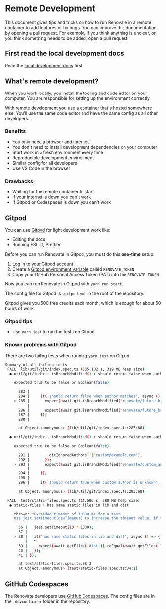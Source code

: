 # Remote Development

This document gives tips and tricks on how to run Renovate in a remote container to add features or fix bugs.
You can improve this documentation by opening a pull request.
For example, if you think anything is unclear, or you think something needs to be added, open a pull request!

## First read the local development docs

Read the [local development docs](./local-development.md) first.

## What's remote development?

When you work locally, you install the tooling and code editor on your computer.
You are responsible for setting up the environment correctly.

With remote development you use a container that's hosted somewhere else.
You'll use the same code editor and have the same config as all other developers.

### Benefits

- You only need a browser and internet
- You don't need to install development dependencies on your computer
- Start work in a fresh environment every time
- Reproducible development environment
- Similar config for all developers
- Use VS Code in the browser

### Drawbacks

- Waiting for the remote container to start
- If your internet is down you can't work
- If Gitpod or Codespaces is down you can't work

## Gitpod

You can use [Gitpod](https://gitpod.io/) for light development work like:

- Editing the docs
- Running ESLint, Prettier

Before you can run Renovate in Gitpod, you must do this **one-time** setup:

1. Log in to your Gitpod account
1. Create a [Gitpod environment variable](https://gitpod.io/user/variables) called `RENOVATE_TOKEN`
1. Copy your GitHub Personal Access Token (PAT) into the `RENOVATE_TOKEN`

Now you can run Renovate in Gitpod with `yarn run start`.

The config file for Gitpod is `.gitpod.yml` in the root of the repository.

Gitpod gives you 500 free credits each month, which is enough for about 50 hours of work.

### Gitpod tips

- Use `yarn jest` to run the tests on Gitpod

### Known problems with Gitpod

There are two failing tests when running `yarn jest` on Gitpod:

```bash
Summary of all failing tests
 FAIL  lib/util/git/index.spec.ts (635.102 s, 319 MB heap size)
  ● util/git/index › isBranchModified() › should return false when author matches

    expected true to be false or Boolean(false)

      283 |
      284 |     it('should return false when author matches', async () => {
    > 285 |       expect(await git.isBranchModified('renovate/future_branch')).toBeFalse();
          |                                                                    ^
      286 |       expect(await git.isBranchModified('renovate/future_branch')).toBeFalse();
      287 |     });
      288 |

      at Object.<anonymous> (lib/util/git/index.spec.ts:285:68)

  ● util/git/index › isBranchModified() › should return false when author is ignored

    expected true to be false or Boolean(false)

      291 |         gitIgnoredAuthors: ['custom@example.com'],
      292 |       });
    > 293 |       expect(await git.isBranchModified('renovate/custom_author')).toBeFalse();
          |                                                                    ^
      294 |     });
      295 |
      296 |     it('should return true when custom author is unknown', async () => {

      at Object.<anonymous> (lib/util/git/index.spec.ts:293:68)

 FAIL  test/static-files.spec.ts (14.506 s, 288 MB heap size)
  ● static-files › has same static files in lib and dist

    thrown: "Exceeded timeout of 10000 ms for a test.
    Use jest.setTimeout(newTimeout) to increase the timeout value, if this is a long-running test."

      36 |   jest.setTimeout(10 * 1000);
      37 |
    > 38 |   it('has same static files in lib and dist', async () => {
         |   ^
      39 |     expect(await getFiles('dist')).toEqual(await getFiles('lib'));
      40 |   });
      41 | });

      at test/static-files.spec.ts:38:3
      at Object.<anonymous> (test/static-files.spec.ts:34:1)
```

## GitHub Codespaces

The Renovate developers use [GitHub Codespaces](https://github.com/features/codespaces).
The config files are in the `.devcontainer` folder in the repository.
